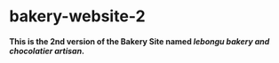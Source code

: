 # bakery-website-2
#### This is the 2nd version of the Bakery Site named _lebongu bakery and chocolatier artisan_.

